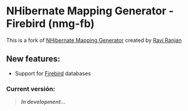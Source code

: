 NHibernate Mapping Generator - Firebird (nmg-fb)
================================================

This is a fork of [NHibernate Mapping Generator](https://nmg.codeplex.com/) created by [Ravi Ranjan](https://www.codeplex.com/site/users/view/ravs53)

New features:
-------------
* Support for [Firebird](http://www.firebirdsql.org/) databases


### Current versión: ### 
> ___In development...___

